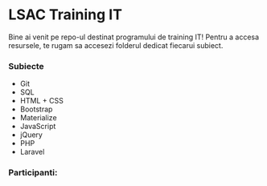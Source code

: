 # LSAC Training IT

Bine ai venit pe repo-ul destinat programului de training IT! Pentru a accesa
resursele, te rugam sa accesezi folderul dedicat fiecarui subiect.

### Subiecte

- Git
- SQL
- HTML + CSS
- Bootstrap
- Materialize
- JavaScript
- jQuery
- PHP
- Laravel

### Participanti: